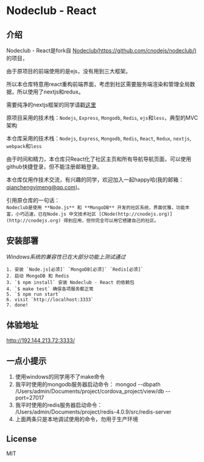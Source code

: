 Nodeclub - React
=

## 介绍

Nodeclub - React是fork自 [Nodeclub(https://github.com/cnodejs/nodeclub/)](https://github.com/cnodejs/nodeclub/) 的项目，  
  
由于原项目的前端使用的是ejs，没有用到三大框架。  
  
所以本仓库特意用react重构前端界面，考虑到社区需要服务端渲染和管理全局数据，所以使用了nextjs和redux。  
  
需要纯净的nextjs框架的同学请戳[这里](https://github.com/zhoushoujian/nextjs)  
  
原项目采用的技术栈：```Nodejs```, ```Express```, ```Mongodb```, ```Redis```, ```ejs```和```less```，典型的MVC架构  

本仓库采用的技术栈：```Nodejs```, ```Express```, ```Mongodb```, ```Redis```, ```React```, ```Redux```, ```nextjs```, ```webpack```和```less```  
  
由于时间和精力，本仓库只React化了社区主页和所有导航导航页面，可以使用github快捷登录，但不能注册邮箱登录。  
  
本仓库仅用作技术交流，有兴趣的同学，欢迎加入一起happy哈(我的邮箱：qianchengyimeng@qq.com)。  
  
引用原仓库的一句话：  
````Nodeclub是使用 **Node.js** 和 **MongoDB** 开发的社区系统，界面优雅，功能丰富，小巧迅速，已在Node.js 中文技术社区 [CNode(http://cnodejs.org)](http://cnodejs.org) 得到应用，但你完全可以用它搭建自己的社区。````  

## 安装部署

*Windows系统的兼容性已在大部分功能上测试通过*  

```
1. 安装 `Node.js[必须]` `MongoDB[必须]` `Redis[必须]`
2. 启动 MongoDB 和 Redis
3. `$ npm install` 安装 Nodeclub - React 的依赖包
4. `$ make test` 确保各项服务都正常
5. `$ npm run start`
6. visit `http://localhost:3333`
7. done!
```

## 体验地址
http://192.144.213.72:3333/  

## 一点小提示
1. 使用windows的同学用不了make命令
2. 我平时使用的mongodb服务器启动命令： mongod --dbpath /Users/admin/Documents/project/cordova_project/view/db --port=27017
3. 我平时使用的redis服务器启动命令： /Users/admin/Documents/project/redis-4.0.9/src/redis-server
4. 上面两条只是本地调试使用的命令，勿用于生产环境

## License

MIT
